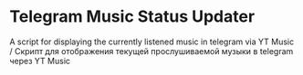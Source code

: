 # Telegram Music Status Updater
 A script for displaying the currently listened music in telegram via YT Music / Скрипт для отображения текущей прослушиваемой музыки в telegram через YT Music
